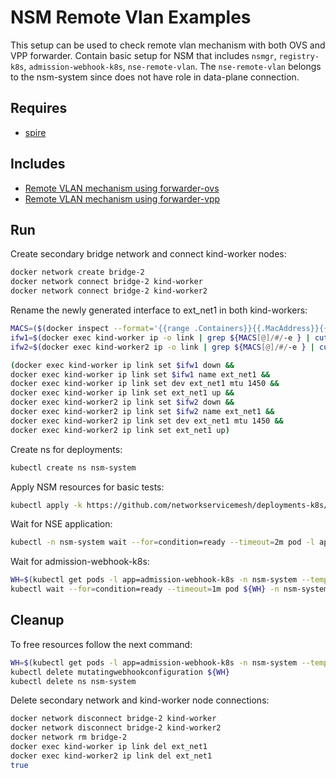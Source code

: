 # NSM Remote Vlan Examples

This setup can be used to check remote vlan mechanism with both OVS and VPP forwarder. Contain basic setup for NSM that includes `nsmgr`, `registry-k8s`, `admission-webhook-k8s`, `nse-remote-vlan`. The `nse-remote-vlan` belongs to the nsm-system since does not have role in data-plane connection.

## Requires

- [spire](../spire/single_cluster)

## Includes

- [Remote VLAN mechanism using forwarder-ovs](./rvlanovs)
- [Remote VLAN mechanism using forwarder-vpp](./rvlanvpp)

## Run

Create secondary bridge network and connect kind-worker nodes:

```bash
docker network create bridge-2
docker network connect bridge-2 kind-worker
docker network connect bridge-2 kind-worker2
```

Rename the newly generated interface to ext_net1 in both kind-workers:

```bash
MACS=($(docker inspect --format='{{range .Containers}}{{.MacAddress}}{{"\n"}}{{end}}' bridge-2))
ifw1=$(docker exec kind-worker ip -o link | grep ${MACS[@]/#/-e } | cut -f1 -d"@" | cut -f2 -d" ")
ifw2=$(docker exec kind-worker2 ip -o link | grep ${MACS[@]/#/-e } | cut -f1 -d"@" | cut -f2 -d" ")

(docker exec kind-worker ip link set $ifw1 down &&
docker exec kind-worker ip link set $ifw1 name ext_net1 &&
docker exec kind-worker ip link set dev ext_net1 mtu 1450 &&
docker exec kind-worker ip link set ext_net1 up &&
docker exec kind-worker2 ip link set $ifw2 down &&
docker exec kind-worker2 ip link set $ifw2 name ext_net1 &&
docker exec kind-worker2 ip link set dev ext_net1 mtu 1450 &&
docker exec kind-worker2 ip link set ext_net1 up)
```

Create ns for deployments:

```bash
kubectl create ns nsm-system
```

Apply NSM resources for basic tests:

```bash
kubectl apply -k https://github.com/networkservicemesh/deployments-k8s/examples/remotevlan?ref=93d36dcb0704782e290fce64fc7533b3181e25ab
```

Wait for NSE application:

```bash
kubectl -n nsm-system wait --for=condition=ready --timeout=2m pod -l app=nse-remote-vlan
```

Wait for admission-webhook-k8s:

```bash
WH=$(kubectl get pods -l app=admission-webhook-k8s -n nsm-system --template '{{range .items}}{{.metadata.name}}{{"\n"}}{{end}}')
kubectl wait --for=condition=ready --timeout=1m pod ${WH} -n nsm-system
```

## Cleanup

To free resources follow the next command:

```bash
WH=$(kubectl get pods -l app=admission-webhook-k8s -n nsm-system --template '{{range .items}}{{.metadata.name}}{{"\n"}}{{end}}')
kubectl delete mutatingwebhookconfiguration ${WH}
kubectl delete ns nsm-system
```

Delete secondary network and kind-worker node connections:

```bash
docker network disconnect bridge-2 kind-worker
docker network disconnect bridge-2 kind-worker2
docker network rm bridge-2
docker exec kind-worker ip link del ext_net1
docker exec kind-worker2 ip link del ext_net1
true
```
